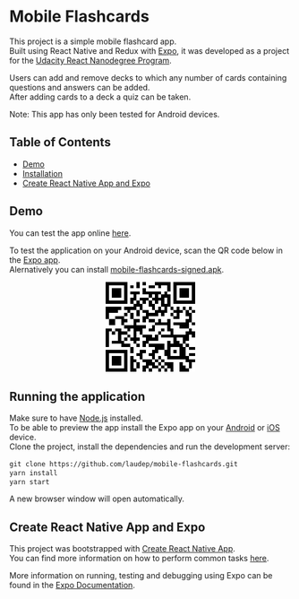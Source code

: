 # Mobile Flashcards

This project is a simple mobile flashcard app.  
Built using React Native and Redux with [Expo](https://expo.io/), it was developed as a project for the [Udacity React Nanodegree Program](https://www.udacity.com/course/react-nanodegree--nd019).

Users can add and remove decks to which any number of cards containing questions and answers can be added.  
After adding cards to a deck a quiz can be taken.

Note: This app has only been tested for Android devices.

## Table of Contents

- [Demo](#demo)
- [Installation](#running-the-application)
- [Create React Native App and Expo](#create-react-native-app-and-expo)

## Demo
You can test the app online [here](https://appetize.io/embed/p9br5mj94vy278rnxdjyu6fu90?device=nexus5&scale=75&orientation=portrait&osVersion=8.1).  

To test the application on your Android device, scan the QR code below in the
[Expo app](https://play.google.com/store/apps/details?id=host.exp.exponent).  
Alernatively you can install [mobile-flashcards-signed.apk](../build/mobile-flashcards-signed.apk).

<div style="text-align:center"><img src ="qr-expo-android.png" alt="Expo Android QR code" title="Expo Android QR code" /></div>

## Running the application

Make sure to have [Node.js](https://nodejs.org/en/) installed.  
To be able to preview the app install the Expo app on your [Android](https://play.google.com/store/apps/details?id=host.exp.exponent) or [iOS](https://itunes.apple.com/app/apple-store/id982107779) device.  
Clone the project, install the dependencies and run the development server:

```
git clone https://github.com/laudep/mobile-flashcards.git
yarn install
yarn start
```

A new browser window will open automatically.

## Create React Native App and Expo

This project was bootstrapped with [Create React Native App](https://github.com/react-community/create-react-native-app).  
You can find more
information on how to perform common tasks [here](https://github.com/react-community/create-react-native-app/blob/master/react-native-scripts/template/README.md).

More information on running, testing and debugging using Expo can be found in the [Expo Documentation](https://docs.expo.io/versions/latest/).
